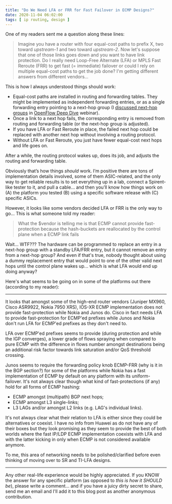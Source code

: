 ```yaml
---
title: "Do We Need LFA or FRR for Fast Failover in ECMP Designs?"
date: 2020-11-04 06:02:00
tags: [ ip routing, design ]
---
```

One of my readers sent me a question along these lines:

> Imagine you have a router with four equal-cost paths to prefix  X, two toward _upstream-1_ and two toward _upstream-2_. Now let's suppose that one of those links goes down and you want to have link protection. Do I really need Loop-Free Alternate (LFA) or MPLS Fast Reroute (FRR) to get fast (= immediate) failover or could I rely on multiple equal-cost paths to get the job done? I'm getting different answers from different vendors...

This is how I always understood things should work:
<!--more-->
* Equal-cost paths are installed in routing and forwarding tables. They might be implemented as independent forwarding entries, or as a single forwarding entry pointing to a next-hop group (I [discussed next-hop groups](https://my.ipspace.net/bin/list?id=OpenFlow#OpenFlow%20Forwarding%20Model) in [OpenFlow Deep Dive](https://www.ipspace.net/OpenFlow_Deep_Dive) webinar).
* Once a link to a next hop fails, the corresponding entry is removed from routing and forwarding table (or the next-hop group is adjusted).
* If you have LFA or Fast Reroute in place, the failed next hop could be replaced with another next hop without involving a routing protocol.
* Without LFA or Fast Reroute, you just have fewer equal-cost next hops and life goes on.

After a while, the routing protocol wakes up, does its job, and adjusts the routing and forwarding table.

Obviously that’s how things _should_ work. I’m positive there are tons of implementation details involved, some of them ASIC-related, and the only way to get reliable results is to set everything up in a lab, connect a Spirent-like tester to it, and pull a cable… and then you’ll know how things work on (A) the platform you tested (B) using a specific software release with (C) specific ASICs.

However, it looks like some vendors decided LFA or FRR is the only way to go... This is what someone told my reader:

> What the $vendor is telling me is that ECMP cannot provide fast-protection because the hash-buckets are reallocated by the control plane when a ECMP link fails

Wait... WTF??? The hardware can be programmed to replace an entry in a next-hop group with a standby LFA/FRR entry, but it cannot remove an entry from a next-hop group? And even if that's true, nobody thought about using a dummy replacement entry that would point to one of the other valid next hops until the control plane wakes up... which is what LFA would end up doing anyway?

Here's what seems to be going on in some of the platforms out there (according to my reader):

---

It looks that amongst some of the high-end router vendors (Juniper MX960, Cisco ASR9922, Nokia 7950 XRS), IOS-XR ECMP implementation does not provide fast-protection while Nokia and Junos do. Cisco in fact needs LFA to provide fast-protection for ECMP'ed prefixes while Junos and Nokia don't run LFA for ECMP'ed prefixes as they don't need to. 

LFA over ECMP'ed prefixes seems to provide (during protection and while the IGP converges), a lower grade of flows spraying when compared to pure ECMP  with the difference in flows number amongst destinations being an additional risk factor towards link saturation and/or QoS threshold crossing. 

Junos seems to require the forwarding policy knob ECMP-FRR (why is it in the BGP section?) for some of the platforms while Nokia has a fast implementation of ECMP by default on any platform with its uniform-failover. It's not always clear though what kind of fast-protections (if any) hold for all forms of ECMP hashing: 

* ECMP amongst (multipath) BGP next hops;
* ECMP amongst L3 single-links;
* L3 LAGs and/or amongst L2 links (e.g. LAG's individual links). 

It's not always clear what their relation to LFA is either since they could be alternatives or coexist. I have no info from Huawei as do not have any of their boxes but they look promising as they seem to provide the best of both worlds where the fast IP/LDP ECMP implementation coexists with LFA and with the latter kicking in only when ECMP is not considered available anymore. 

To me, this area of networking needs to be polished/clarified before even thinking of moving over to SR and TI-LFA designs.

---

Any other real-life experience would be highly appreciated. If you KNOW the answer for any specific platform (as opposed to _this is how it SHOULD be_), please write a comment... and if you have a juicy dirty secret to share, send me an email and I'll add it to this blog post as another anonymous contribution.